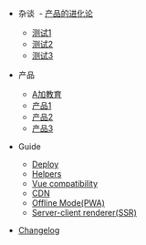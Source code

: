 - 杂谈
  - [产品的进化论](demo.md)
  - [测试1](demo.md)
  - [测试2](demo.md)
  - [测试3](demo.md)

- 产品
  - [A加教育](demo.md)
  - [产品1](demo.md)
  - [产品2](0002.md)
  - [产品3](0002.md)

- Guide
  - [Deploy](deploy.md)
  - [Helpers](helpers.md)
  - [Vue compatibility](vue.md)
  - [CDN](cdn.md)
  - [Offline Mode(PWA)](pwa.md)
  - [Server-client renderer(SSR)](ssr.md)

- [Changelog](changelog.md)
